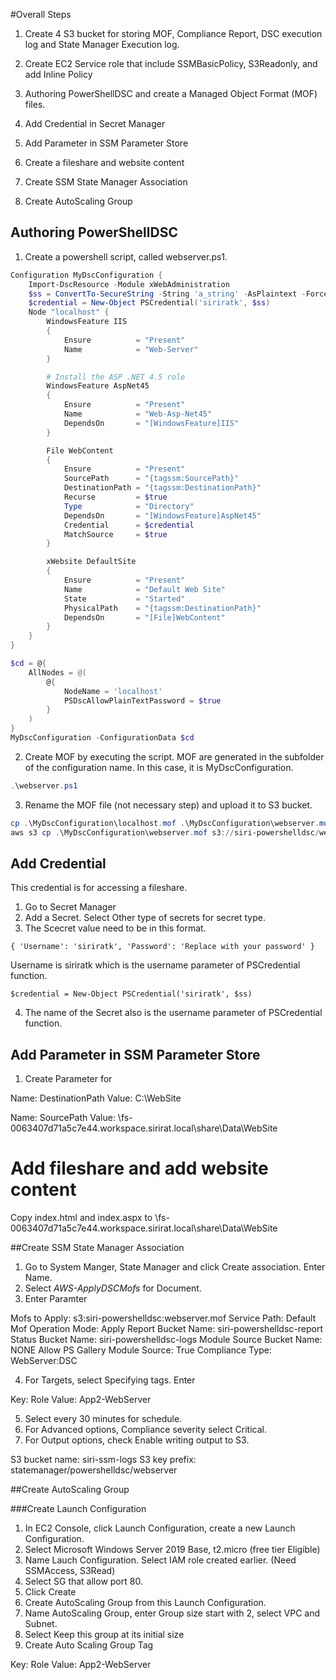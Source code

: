 #Overall Steps

1. Create 4 S3 bucket for storing MOF, Compliance Report, DSC execution log and State Manager Execution log.
2. Create EC2 Service role that include SSMBasicPolicy, S3Readonly, and add Inline Policy


2. Authoring PowerShellDSC and create a Managed Object Format (MOF) files.
3. Add Credential in Secret Manager
4. Add Parameter in SSM Parameter Store
5. Create a fileshare and website content
6. Create SSM State Manager Association
7. Create AutoScaling Group

## Authoring PowerShellDSC

1. Create a powershell script, called webserver.ps1.

```PowerShell
Configuration MyDscConfiguration {
    Import-DscResource -Module xWebAdministration
    $ss = ConvertTo-SecureString -String 'a_string' -AsPlaintext -Force
    $credential = New-Object PSCredential('siriratk', $ss)
    Node "localhost" {
        WindowsFeature IIS
        {
            Ensure          = "Present"
            Name            = "Web-Server"
        }

        # Install the ASP .NET 4.5 role
        WindowsFeature AspNet45
        {
            Ensure          = "Present"
            Name            = "Web-Asp-Net45"
            DependsOn       = "[WindowsFeature]IIS"
        }

        File WebContent
        {
            Ensure          = "Present"
            SourcePath      = "{tagssm:SourcePath}"
            DestinationPath = "{tagssm:DestinationPath}"
            Recurse         = $true
            Type            = "Directory"
            DependsOn       = "[WindowsFeature]AspNet45"
            Credential      = $credential
            MatchSource     = $true
        }

        xWebsite DefaultSite
        {
            Ensure          = "Present"
            Name            = "Default Web Site"
            State           = "Started"
            PhysicalPath    = "{tagssm:DestinationPath}"
            DependsOn       = "[File]WebContent"
        }
    }
}

$cd = @{
    AllNodes = @(
        @{
            NodeName = 'localhost'
            PSDscAllowPlainTextPassword = $true
        }
    )
}
MyDscConfiguration -ConfigurationData $cd 
```

2. Create MOF by executing the script. MOF are generated in the subfolder of the configuration name. In this case, it is MyDscConfiguration.

```PowerShell
.\webserver.ps1
```

3. Rename the MOF file (not necessary step) and upload it to S3 bucket.

```PowerShell
cp .\MyDscConfiguration\localhost.mof .\MyDscConfiguration\webserver.mof
aws s3 cp .\MyDscConfiguration\webserver.mof s3://siri-powershelldsc/webserver.mof
```

## Add Credential 
This credential is for accessing a fileshare.

1. Go to Secret Manager
2. Add a Secret. Select Other type of secrets for secret type.
3. The Scecret value need to be in this format.

```
{ 'Username': 'siriratk', 'Password': 'Replace with your password' }
```

Username is siriratk which is the username parameter of PSCredential function.

```
$credential = New-Object PSCredential('siriratk', $ss)
```
4. The name of the Secret also is the username parameter of PSCredential function.

## Add Parameter in SSM Parameter Store

1. Create Parameter for

Name: DestinationPath
Value: C:\WebSite

Name: SourcePath
Value: \\fs-0063407d71a5c7e44.workspace.sirirat.local\share\Data\WebSite

# Add fileshare and add website content

Copy index.html and index.aspx to \\fs-0063407d71a5c7e44.workspace.sirirat.local\share\Data\WebSite

##Create SSM State Manager Association

1. Go to System Manger, State Manager and click Create association. Enter Name.
2. Select *AWS-ApplyDSCMofs* for Document.
3. Enter Paramter

Mofs to Apply: s3:siri-powershelldsc:webserver.mof
Service Path: Default
Mof Operation Mode: Apply
Report Bucket Name: siri-powershelldsc-report
Status Bucket Name: siri-powershelldsc-logs
Module Source Bucket Name: NONE
Allow PS Gallery Module Source: True
Compliance Type: WebServer:DSC

4. For Targets, select Specifying tags. Enter 

Key: Role 
Value: App2-WebServer

5. Select every 30 minutes for schedule.
6. For Advanced options, Compliance severity select Critical.
7. For Output options, check Enable writing output to S3.

S3 bucket name: siri-ssm-logs
S3 key prefix: statemanager/powershelldsc/webserver

##Create AutoScaling Group

###Create Launch Configuration

1. In EC2 Console, click Launch Configuration, create a new Launch Configuration.
2. Select Microsoft Windows Server 2019 Base, t2.micro (free tier Eligible)
3. Name Lauch Configuration. Select IAM role created earlier. (Need SSMAccess, S3Read)
4. Select SG that allow port 80.
5. Click Create
6. Create AutoScaling Group from this Launch Configuration.
7. Name AutoScaling Group, enter Group size start with 2, select VPC and Subnet.
8. Select Keep this group at its initial size
9. Create Auto Scaling Group Tag

Key: Role 
Value: App2-WebServer

